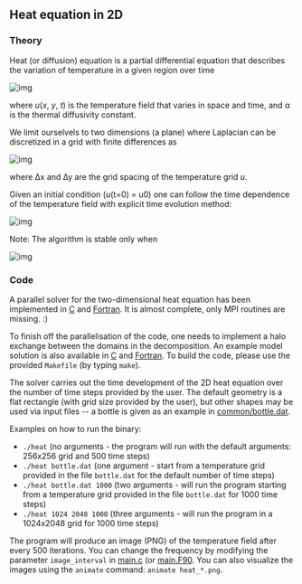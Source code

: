## Heat equation in 2D

### Theory

Heat (or diffusion) equation is a partial differential equation that
describes the variation of temperature in a given region over time

<!-- Equation
\frac{\partial u}{\partial t} = \alpha \nabla^2 u
-->
![img](http://quicklatex.com/cache3/d2/ql_b3f6b8bdc3a8862c73c5a97862afb9d2_l3.png)

where *u*(*x*, *y*, *t*) is the temperature field that varies in space and
time, and α is the thermal diffusivity constant.

We limit ourselvels to two dimensions (a plane) where Laplacian can be
discretized in a grid with finite differences as

<!-- Equation
\begin{align*}
\nabla^2 u  &= \frac{u(i-1,j)-2u(i,j)+u(i+1,j)}{(\Delta x)^2} \\
 &+ \frac{u(i,j-1)-2u(i,j)+u(i,j+1)}{(\Delta y)^2}
\end{align*}
-->
![img](http://quicklatex.com/cache3/2d/ql_59f49ed64dbbe76704e0679b8ad7c22d_l3.png)

where ∆x and ∆y are the grid spacing of the temperature grid *u*.

Given an initial condition (*u*(t=0) = u0) one can follow the time dependence
of the temperature field with explicit time evolution method:

<!-- Equation
u^{m+1}(i,j) = u^m(i,j) + \Delta t \alpha \nabla^2 u^m(i,j)
-->
![img](http://quicklatex.com/cache3/9e/ql_9eb7ce5f3d5eccd6cfc1ff5638bf199e_l3.png)

Note: The algorithm is stable only when

<!-- Equation
\Delta t < \frac{1}{2 \alpha} \frac{(\Delta x \Delta y)^2}{(\Delta x)^2 (\Delta y)^2}
-->
![img](http://quicklatex.com/cache3/d1/ql_0e7107049c9183d11dbb1e81174280d1_l3.png)


### Code

A parallel solver for the two-dimensional heat equation has been implemented
in [C](c/) and [Fortran](fortran/). It is almost complete, only MPI routines
are missing. :)

To finish off the parallelisation of the code, one needs to implement a halo
exchange between the domains in the decomposition. An example model solution
is also available in [C](c/solution/) and [Fortran](fortran/solution/).
To build the code, please use the provided `Makefile` (by typing `make`).

The solver carries out the time development of the 2D heat equation over the
number of time steps provided by the user. The default geometry is a flat
rectangle (with grid size provided by the user), but other shapes may be used
via input files -- a bottle is given as an example in
[common/bottle.dat](common/bottle.dat).

Examples on how to run the binary:
- `./heat`  (no arguments - the program will run with the default arguments:
             256x256 grid and 500 time steps)
- `./heat bottle.dat` (one argument - start from a temperature grid provided
                       in the file `bottle.dat` for the default number of time
                       steps)
- `./heat bottle.dat 1000` (two arguments - will run the program starting from
                            a temperature grid provided in the file
                            `bottle.dat` for 1000 time steps)
- `./heat 1024 2048 1000` (three arguments - will run the program in a
                           1024x2048 grid for 1000 time steps)

The program will produce an image (PNG) of the temperature field after every
500 iterations. You can change the frequency by modifying the parameter
`image_interval` in [main.c](c/main.c) (or [main.F90](fortran/main.F90).
You can also visualize the images using the `animate` command:
`animate heat_*.png`.
